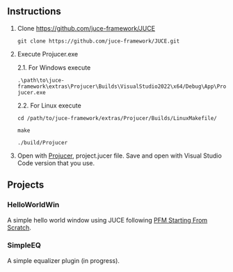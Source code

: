 ## Instructions

1. Clone https://github.com/juce-framework/JUCE
   
   `git clone https://github.com/juce-framework/JUCE.git`

3. Execute Projucer.exe

    2.1. For Windows execute
   
   `.\path\to\juce-framework\extras\Projucer\Builds\VisualStudio2022\x64/Debug\App\Projucer.exe`
   
    2.2. For Linux execute
   
   `cd /path/to/juce-framework/extras/Projucer/Builds/LinuxMakefile/`
   
   `make`
   
   `./build/Projucer`
   
5. Open with [Projucer](https://docs.juce.com/master/tutorial_new_projucer_project.html), project.jucer file. Save and open with Visual Studio Code version that you use.
    
## Projects

### HelloWorldWin
A simple hello world window using JUCE following [PFM Starting From Scratch](https://www.youtube.com/watch?v=JHTcLVOcnQ4&t=0s).

### SimpleEQ
A simple equalizer plugin (in progress).
